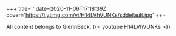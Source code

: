 +++
title=''
date=2020-11-06T17:18:39Z
cover='https://i.ytimg.com/vi/H14LVhVUNKs/sddefault.jpg'
+++

All content belongs to GlennBeck.
{{< youtube H14LVhVUNKs >}}
